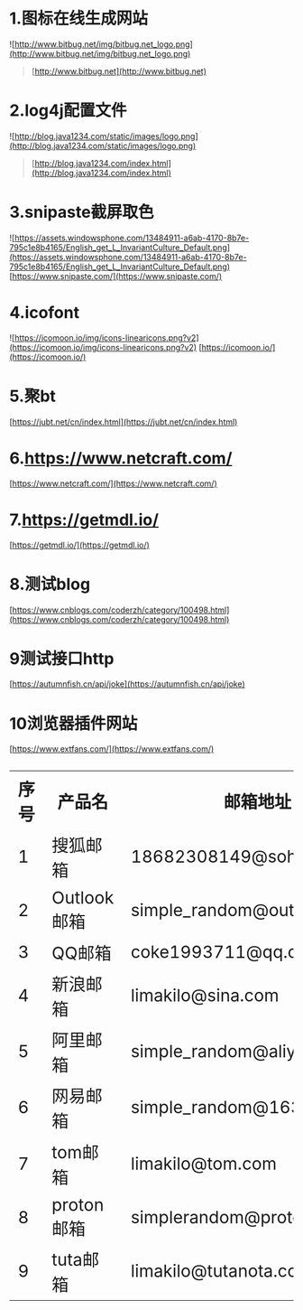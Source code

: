 # 1.图标在线生成网站
![http://www.bitbug.net/img/bitbug.net_logo.png](http://www.bitbug.net/img/bitbug.net_logo.png)
>[http://www.bitbug.net](http://www.bitbug.net)
# 2.log4j配置文件
![http://blog.java1234.com/static/images/logo.png](http://blog.java1234.com/static/images/logo.png)
>[http://blog.java1234.com/index.html](http://blog.java1234.com/index.html)
# 3.snipaste截屏取色
![https://assets.windowsphone.com/13484911-a6ab-4170-8b7e-795c1e8b4165/English_get_L_InvariantCulture_Default.png](https://assets.windowsphone.com/13484911-a6ab-4170-8b7e-795c1e8b4165/English_get_L_InvariantCulture_Default.png)
[https://www.snipaste.com/](https://www.snipaste.com/)
# 4.icofont
![https://icomoon.io/img/icons-linearicons.png?v2](https://icomoon.io/img/icons-linearicons.png?v2)
[https://icomoon.io/](https://icomoon.io/)
# 5.聚bt
[https://jubt.net/cn/index.html](https://jubt.net/cn/index.html)
# 6.https://www.netcraft.com/
[https://www.netcraft.com/](https://www.netcraft.com/)
# 7.https://getmdl.io/
[https://getmdl.io/](https://getmdl.io/)
# 8.测试blog
[https://www.cnblogs.com/coderzh/category/100498.html](https://www.cnblogs.com/coderzh/category/100498.html)
# 9测试接口http
[https://autumnfish.cn/api/joke](https://autumnfish.cn/api/joke)
# 10浏览器插件网站
[https://www.extfans.com/](https://www.extfans.com/)
<table style="font-size: 30px">
    <tr>
        <th>序号</th>
        <th>产品名</th>
        <th>邮箱地址</th>
        <th>备注</th>
    </tr>
    <tr>
        <td>1</td>
		<td>搜狐邮箱</td>
		<td>18682308149@sohu.com</td>
	    <td>yaoyaobaby</td>
    </tr>
    <tr>
        <td>2</td>
		<td>Outlook邮箱</td>
		<td>simple_random@outlook.com</td>
		<td>simplerandom,gitee:limakilo</td>
        </tr>
	 <tr>
        <td>3</td>
		<td>QQ邮箱</td>
		<td>coke1993711@qq.com</td>
		<td>zookeeper2020,gitee:hellolink,helloLink</td>
    </tr>
	<tr>
        <td>4</td>
		<td>新浪邮箱</td>
		<td>limakilo@sina.com</td>
		<td>lplovehq</td>
    </tr>
    <tr>
        <td>5</td>
        <td>阿里邮箱</td>
        <td>simple_random@aliyun.com</td>
        <td>-</td>
    </tr>
	<tr>
        <td>6</td>
        <td>网易邮箱</td>
        <td>simple_random@163.com</td>
        <td>-</td>
    </tr>
	 <tr>
        <td>7</td>
        <td>tom邮箱</td>
        <td>limakilo@tom.com</td>
        <td>-</td>
    </tr>
	<tr>
        <td>8</td>
        <td>proton邮箱</td>
        <td>simplerandom@protonmail.com</td>
        <td>瑞士-支持中文</td>
    </tr>
	<tr>
        <td>9</td>
        <td>tuta邮箱</td>
        <td>limakilo@tutanota.com</td>
        <td>支持中文-验证码-4a70b463c6a3c27800c7a8fb6814ef2baf76717d5d33e04b131f8ca631e22434</td>
    </tr>
    </table>			

